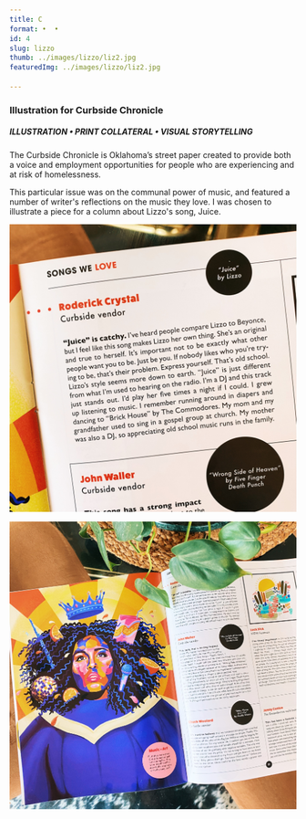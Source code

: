 ```yaml
---
title: C   
format: •  •
id: 4
slug: lizzo
thumb: ../images/lizzo/liz2.jpg
featuredImg: ../images/lizzo/liz2.jpg

---
```


<!-- **Lorem ipsum**
lorem lorem lorem lorema;slkdjflljd -->

### Illustration for Curbside Chronicle
##### ILLUSTRATION • PRINT COLLATERAL • VISUAL STORYTELLING

The Curbside Chronicle is Oklahoma’s street paper created to provide both a voice and employment opportunities for people who are experiencing and at risk of homelessness. 

This particular issue was on the communal power of music, and featured a number of writer's reflections on the music they love. I was chosen to illustrate a piece for a column about Lizzo's song, Juice.  




![Click to Enlarge :D](../images/lizzo/liz1.jpg)

![Click to Enlarge :D](../images/lizzo/liz3.jpg)

